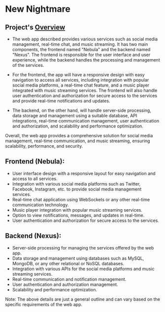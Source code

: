 # New Nightmare

## Project's [Overview](https://whimsical.com/new-nightmare-9NDnxgdLHz5qcVsMzCGwjy)

-   The web app described provides various services such as social media management, real-time chat, and music streaming. It has two main components, the frontend named "Nebula" and the backend named "Nexus". The frontend is responsible for the user interface and user experience, while the backend handles the processing and management of the services.

-   For the frontend, the app will have a responsive design with easy navigation to access all services, including integration with popular social media platforms, a real-time chat feature, and a music player integrated with music streaming services. The frontend will also handle user authentication and authorization for secure access to the services and provide real-time notifications and updates.

-   The backend, on the other hand, will handle server-side processing, data storage and management using a suitable database, API integrations, real-time communication management, user authentication and authorization, and scalability and performance optimization.

Overall, the web app provides a comprehensive solution for social media management, real-time communication, and music streaming, ensuring scalability, performance, and security.

## Frontend (Nebula):

-   User interface design with a responsive layout for easy navigation and access to all services.
-   Integration with various social media platforms such as Twitter, Facebook, Instagram, etc. to provide social media management services.
-   Real-time chat application using WebSockets or any other real-time communication technology.
-   Music player integration with popular music streaming services.
-   Option to view notifications, messages, and updates in real-time.
-   User authentication and authorization for secure access to the services.

## Backend (Nexus):

-   Server-side processing for managing the services offered by the web app.
-   Data storage and management using databases such as MySQL, MongoDB, or any other relational or NoSQL databases.
-   Integration with various APIs for the social media platforms and music streaming services.
-   Real-time communication and notification management.
-   User authentication and authorization management.
-   Scalability and performance optimization.

Note: The above details are just a general outline and can vary based on the specific requirements of the web app.
